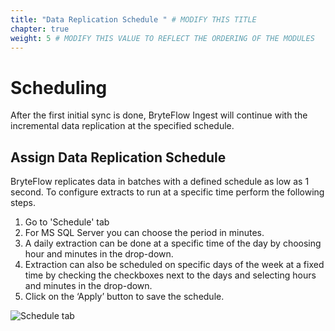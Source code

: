 ```yaml
---
title: "Data Replication Schedule " # MODIFY THIS TITLE
chapter: true
weight: 5 # MODIFY THIS VALUE TO REFLECT THE ORDERING OF THE MODULES
---
```


# **Scheduling** <!-- MODIFY THIS HEADING -->
After the first initial sync is done, BryteFlow Ingest will continue with the incremental data replication at the specified schedule.

## Assign Data Replication Schedule<!-- MODIFY THIS SUBHEADING -->
 
BryteFlow replicates data in batches with a defined schedule as low as 1 second. 
To configure extracts to run at a specific time perform the following steps.

1. Go to 'Schedule' tab
2. For MS SQL Server you can choose the period in minutes.
3. A daily extraction can be done at a specific time of the day by choosing hour and minutes in the drop-down.
4. Extraction can also be scheduled on specific days of the week at a fixed time by checking the checkboxes next to the days and selecting hours and minutes in the drop-down.
5. Click on the ‘Apply’ button to save the schedule.
 
![Schedule tab](/images/sch.PNG)
